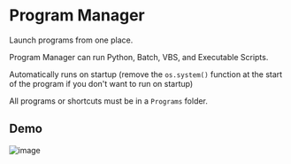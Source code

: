 # Program Manager

Launch programs from one place.

Program Manager can run Python, Batch, VBS, and Executable Scripts.

Automatically runs on startup (remove the `os.system()` function at the start of the program if you don't want to run on startup)

All programs or shortcuts must be in a `Programs` folder.

## Demo
![image](https://user-images.githubusercontent.com/66141548/150553945-15c83263-7912-4147-8ce8-f039446ffe41.png)

